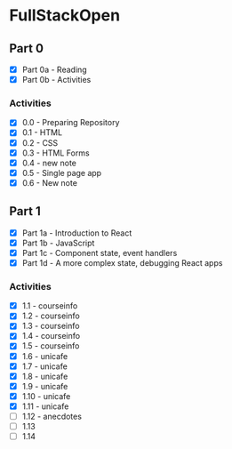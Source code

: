 # FullStackOpen

## Part 0

- [x] Part 0a - Reading
- [x] Part 0b - Activities

### Activities

- [x] 0.0 - Preparing Repository
- [x] 0.1 - HTML
- [x] 0.2 - CSS
- [x] 0.3 - HTML Forms
- [x] 0.4 - new note
- [x] 0.5 - Single page app
- [x] 0.6 - New note

## Part 1

- [x] Part 1a - Introduction to React
- [x] Part 1b - JavaScript
- [x] Part 1c - Component state, event handlers
- [x] Part 1d - A more complex state, debugging React apps

### Activities

- [x] 1.1 - courseinfo
- [x] 1.2 - courseinfo
- [x] 1.3 - courseinfo
- [x] 1.4 - courseinfo
- [x] 1.5 - courseinfo
- [x] 1.6 - unicafe
- [x] 1.7 - unicafe
- [x] 1.8 - unicafe
- [x] 1.9 - unicafe
- [x] 1.10 - unicafe
- [x] 1.11 - unicafe
- [ ] 1.12 - anecdotes
- [ ] 1.13
- [ ] 1.14